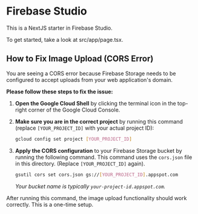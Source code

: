 
# Firebase Studio

This is a NextJS starter in Firebase Studio.

To get started, take a look at src/app/page.tsx.

## How to Fix Image Upload (CORS Error)

You are seeing a CORS error because Firebase Storage needs to be configured to accept uploads from your web application's domain.

**Please follow these steps to fix the issue:**

1.  **Open the Google Cloud Shell** by clicking the terminal icon in the top-right corner of the Google Cloud Console.

2.  **Make sure you are in the correct project** by running this command (replace `[YOUR_PROJECT_ID]` with your actual project ID):
    ```sh
    gcloud config set project [YOUR_PROJECT_ID]
    ```

3.  **Apply the CORS configuration** to your Firebase Storage bucket by running the following command. This command uses the `cors.json` file in this directory. (Replace `[YOUR_PROJECT_ID]` again).

    ```sh
    gsutil cors set cors.json gs://[YOUR_PROJECT_ID].appspot.com
    ```
    *Your bucket name is typically `your-project-id.appspot.com`.*

After running this command, the image upload functionality should work correctly. This is a one-time setup.
